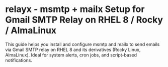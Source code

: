 # relayx - msmtp + mailx Setup for Gmail SMTP Relay on RHEL 8 / Rocky / AlmaLinux

This guide helps you install and configure msmtp and mailx to send emails via Gmail SMTP relay on RHEL 8 and its derivatives (Rocky Linux, AlmaLinux). Ideal for system alerts, cron jobs, and script-based notifications.
